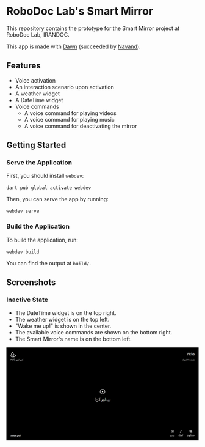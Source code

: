 # RoboDoc Lab's Smart Mirror

This repository contains the prototype for the Smart Mirror project at RoboDoc
Lab, IRANDOC.

This app is made with [Dawn](https://github.com/Hawmex/dawn) (succeeded by
[Navand](https://github.com/Hawmex/navand)).

## Features

- Voice activation
- An interaction scenario upon activation
- A weather widget
- A DateTime widget
- Voice commands
  - A voice command for playing videos
  - A voice command for playing music
  - A voice command for deactivating the mirror

## Getting Started

### Serve the Application

First, you should install `webdev`:

```
dart pub global activate webdev
```

Then, you can serve the app by running:

```
webdev serve
```

### Build the Application

To build the application, run:

```
webdev build
```

You can find the output at `build/`.

## Screenshots

### Inactive State

- The DateTime widget is on the top right.
- The weather widget is on the top left.
- "Wake me up!" is shown in the center.
- The available voice commands are shown on the bottom right.
- The Smart Mirror's name is on the bottom left.

![Smart Mirror](./screenshots/main.png)
